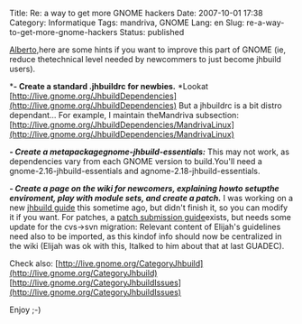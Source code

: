 Title: Re: a way to get more GNOME hackers
Date: 2007-10-01 17:38
Category: Informatique
Tags: mandriva, GNOME
Lang: en
Slug: re-a-way-to-get-more-gnome-hackers
Status: published

[Alberto](http://aruiz.typepad.com/siliconisland/2007/04/lets_make_it_ea.html),here are some hints if you want to improve this part of GNOME (ie, reduce thetechnical level needed by newcommers to just become jhbuild users).

***- Create a standard .jhbuildrc for newbies.**
*Lookat [http://live.gnome.org/JhbuildDependencies](http://live.gnome.org/JhbuildDependencies)
But a jhbuildrc is a bit distro dependant... For example, I maintain theMandriva subsection:
[http://live.gnome.org/JhbuildDependencies/MandrivaLinux](http://live.gnome.org/JhbuildDependencies/MandrivaLinux)

***- Create a metapackagegnome-jhbuild-essentials:***
This may not work, as dependencies vary from each GNOME version to build.You'll need a gnome-2.16-jhbuild-essentials and agnome-2.18-jhbuild-essentials.

***- Create a page on the wiki for newcomers, explaining howto setupthe enviroment, play with module sets, and create a patch.***
I was working on a new [jhbuild guide](http://live.gnome.org/LuisMenina/JhbuildGuide) this sometime ago, but didn't finish it, so you can modify it if you want.
For patches, a [patch submission guide](http://live.gnome.org/GnomeLove/SubmittingPatches)exists, but needs some update for the cvs-&gt;svn migration:
Relevant content of Elijah's guidelines need also to be imported, as this kindof info should now be centralized in the wiki (Elijah was ok with this, Italked to him about that at last GUADEC).

Check also:
[http://live.gnome.org/CategoryJhbuild](http://live.gnome.org/CategoryJhbuild)
[http://live.gnome.org/CategoryJhbuildIssues](http://live.gnome.org/CategoryJhbuildIssues)

Enjoy ;-)
